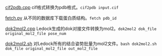 [cif2pdb.cpp](./cif2pdb.cpp) cif格式转换为pdb格式。`cif2pdb input.cif`

[fetch.py](./fetch.py) 从不同的数据库下载蛋白质结构。`fetch pdb_id`

[dok2mol2.cpp](./dok2mol2.cpp) Ledock生成的dok对接文件转换为mol2。`dok2mol2 dok_file original_mol2_file pose_num`

[dok2mol2.sh](./dok2mol2.sh) 对Ledock所有的结合姿势批量为mol2文件。`bash dok2mol2.sh dok_file original_mol2_file out_mol2_file`

